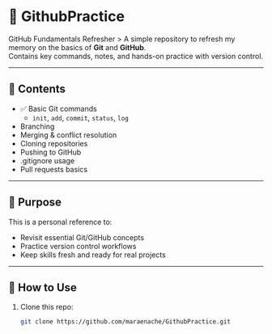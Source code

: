 # 📘  GithubPractice

GitHub Fundamentals Refresher > A simple repository to refresh my memory on the basics of **Git** and **GitHub**.  
Contains key commands, notes, and hands-on practice with version control.

---

## 📂 Contents

- ✅ Basic Git commands
  - `init`, `add`, `commit`, `status`, `log`
- Branching
- Merging & conflict resolution
- Cloning repositories
- Pushing to GitHub
- .gitignore usage
- Pull requests basics

---

## 🎯 Purpose

This is a personal reference to:
- Revisit essential Git/GitHub concepts
- Practice version control workflows
- Keep skills fresh and ready for real projects

---

## 🚀 How to Use

1. Clone this repo:  
   ```bash
   git clone https://github.com/maraenache/GithubPractice.git